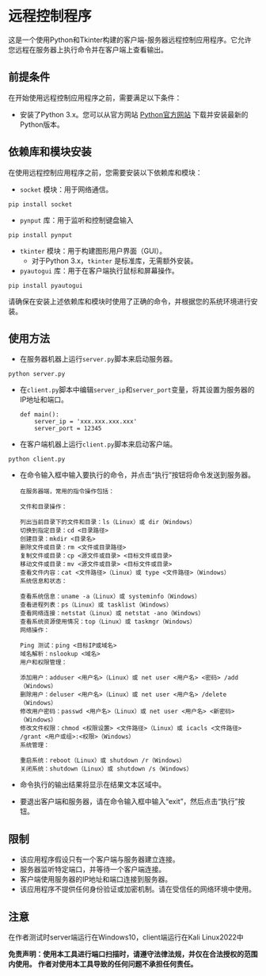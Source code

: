 # 远程控制程序

这是一个使用Python和Tkinter构建的客户端-服务器远程控制应用程序。它允许您远程在服务器上执行命令并在客户端上查看输出。



## 前提条件

在开始使用远程控制应用程序之前，需要满足以下条件：

- 安装了Python 3.x。您可以从官方网站 [Python官方网站](https://www.python.org/) 下载并安装最新的Python版本。

## 依赖库和模块安装

在使用远程控制应用程序之前，您需要安装以下依赖库和模块：

- `socket` 模块：用于网络通信。

```shell
pip install socket
```

- `pynput` 库：用于监听和控制键盘输入

```shell
pip install pynput
```

- `tkinter` 模块：用于构建图形用户界面（GUI）。
  - 对于Python 3.x，`tkinter` 是标准库，无需额外安装。
- `pyautogui` 库：用于在客户端执行鼠标和屏幕操作。

```shell
pip install pyautogui
```

请确保在安装上述依赖库和模块时使用了正确的命令，并根据您的系统环境进行安装。

## 使用方法

- 在服务器机器上运行`server.py`脚本来启动服务器。

```
python server.py
```

- 在`client.py`脚本中编辑`server_ip`和`server_port`变量，将其设置为服务器的IP地址和端口。

  ```
  def main():
      server_ip = 'xxx.xxx.xxx.xxx'
      server_port = 12345
  ```

- 在客户端机器上运行`client.py`脚本来启动客户端。

```
python client.py
```

- 在命令输入框中输入要执行的命令，并点击“执行”按钮将命令发送到服务器。

  ```shell
  在服务器端，常用的指令操作包括：
  
  文件和目录操作：
  
  列出当前目录下的文件和目录：ls（Linux）或 dir（Windows）
  切换到指定目录：cd <目录路径>
  创建目录：mkdir <目录名>
  删除文件或目录：rm <文件或目录路径>
  复制文件或目录：cp <源文件或目录> <目标文件或目录>
  移动文件或目录：mv <源文件或目录> <目标文件或目录>
  查看文件内容：cat <文件路径>（Linux）或 type <文件路径>（Windows）
  系统信息和状态：
  
  查看系统信息：uname -a（Linux）或 systeminfo（Windows）
  查看进程列表：ps（Linux）或 tasklist（Windows）
  查看网络连接：netstat（Linux）或 netstat -ano（Windows）
  查看系统资源使用情况：top（Linux）或 taskmgr（Windows）
  网络操作：
  
  Ping 测试：ping <目标IP或域名>
  域名解析：nslookup <域名>
  用户和权限管理：
  
  添加用户：adduser <用户名>（Linux）或 net user <用户名> <密码> /add（Windows）
  删除用户：deluser <用户名>（Linux）或 net user <用户名> /delete（Windows）
  修改用户密码：passwd <用户名>（Linux）或 net user <用户名> <新密码>（Windows）
  修改文件权限：chmod <权限设置> <文件路径>（Linux）或 icacls <文件路径> /grant <用户或组>:<权限>（Windows）
  系统管理：
  
  重启系统：reboot（Linux）或 shutdown /r（Windows）
  关闭系统：shutdown（Linux）或 shutdown /s（Windows）
  ```

  

- 命令执行的输出结果将显示在结果文本区域中。

- 要退出客户端和服务器，请在命令输入框中输入“exit”，然后点击“执行”按钮。

## 限制

- 该应用程序假设只有一个客户端与服务器建立连接。
- 服务器监听特定端口，并等待一个客户端连接。
- 客户端使用服务器的IP地址和端口连接到服务器。
- 该应用程序不提供任何身份验证或加密机制。请在受信任的网络环境中使用。
  

## 注意

在作者测试时server端运行在Windows10，client端运行在Kali Linux2022中

**免责声明：使用本工具进行端口扫描时，请遵守法律法规，并仅在合法授权的范围内使用。**
**作者对使用本工具导致的任何问题不承担任何责任。**